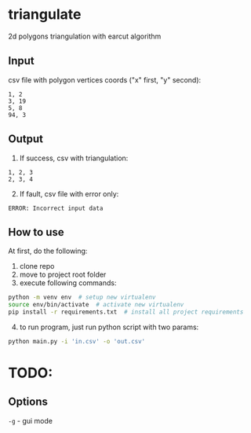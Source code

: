 # triangulate
2d polygons triangulation with earcut algorithm

## Input

csv file with polygon vertices coords ("x" first, "y" second):
```csv
1, 2
3, 19
5, 8
94, 3
```

## Output

 1. If success, csv with triangulation:

 ```csv
 1, 2, 3
 2, 3, 4
 ```

 2. If fault, csv file with error only:
 ```csv
 ERROR: Incorrect input data
 ```

## How to use

At first, do the following:
1. clone repo
2. move to project root folder
3. execute following commands:
```bash
python -m venv env  # setup new virtualenv
source env/bin/activate  # activate new virtualenv
pip install -r requirements.txt  # install all project requirements
```

4. to run program, just run python script with two params:

```bash
python main.py -i 'in.csv' -o 'out.csv'
```


# TODO:
## Options

`-g` - gui mode
